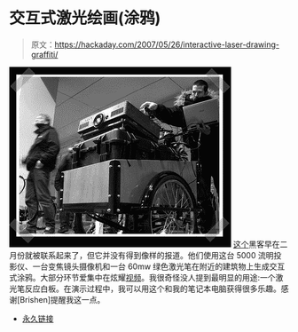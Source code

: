 # 交互式激光绘画(涂鸦)

> 原文：<https://hackaday.com/2007/05/26/interactive-laser-drawing-graffiti/>

![](img/ab49cf6e2fa587e21f8400b86af7f0f1.png)
[这个](http://muonics.net/blog/index.php?postid=15)黑客早在二月份就被联系起来了，但它并没有得到像样的报道。他们使用这台 5000 流明投影仪、一台变焦镜头摄像机和一台 60mw 绿色激光笔在附近的建筑物上生成交互式涂鸦。大部分环节爱集中在炫耀[视频](http://www.youtube.com/watch?v=EFWcAkxzkv4)。我很奇怪没人提到最明显的用途:一个激光笔反应白板。在演示过程中，我可以用这个和我的笔记本电脑获得很多乐趣。感谢[Brishen]提醒我这一点。

*   [永久链接](http://muonics.net/blog/index.php?postid=15)
